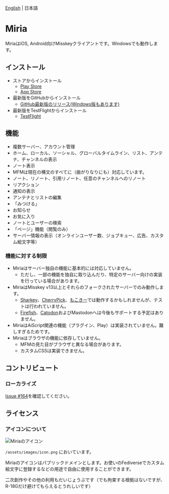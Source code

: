 [English](https://github.com/shiosyakeyakini-info/miria/blob/develop/README.md) | 日本語

# Miria

MiriaはiOS, Android向けMisskeyクライアントです。Windowsでも動作します。

## インストール

- ストアからインストール
  - [Play Store](https://play.google.com/store/apps/details?id=info.shiosyakeyakini.miria)
  - [App Store](https://apps.apple.com/jp/app/miria/id6449201469)
- 最新版をGitHubからインストール
  - [GitHub最新版のリリース(Windows版もあります)](https://github.com/shiosyakeyakini-info/miria/releases/latest)
- 最新版をTestFlightからインストール
  - [TestFlight](https://testflight.apple.com/join/X6Q7pE98)

## 機能

- 複数サーバー、アカウント管理
- ホーム、ローカル、ソーシャル、グローバルタイムライン、リスト、アンテナ、チャンネルの表示
- ノート表示
- MFMは現在の構文のすべてに（曲がりなりにも）対応しています。
- ノート、リノート、引用リノート、任意のチャンネルへのリノート
- リアクション
- 通知の表示
- アンテナとリストの編集
- 「みつける」
- お知らせ
- お気に入り
- ノートとユーザーの検索
- 「ページ」機能（閲覧のみ）
- サーバー情報の表示（オンラインユーザー数、ジョブキュー、広告、カスタム絵文字等）

### 機能に対する制限

- Miriaはサーバー独自の機能に基本的には対応していません。
  - ただし、一部の機能を独自に取り込んだり、特定のサーバー向けの実装を行っている場合があります。
- MiriaはMisskey v13以上とそれらのフォークされたサーバーでのみ動作します。
  - [Sharkey](https://joinsharkey.org/)、[CherryPick](https://github.com/kokonect-link/cherrypick)、[もこきー](https://mkkey.net/)では動作するかもしれませんが、テストは行われていません。
  - [Firefish](https://joinfirefish.org/ja/)、[Catodon](https://catodon.social/)およびMastodonへは今後もサポートする予定はありません。
- MiriaはAiScript関連の機能（プラグイン、Play）は実装されていません。難しすぎるためです。
- Miriaはブラウザの機能に依存していません。
  - MFMの見た目がブラウザと異なる場合があります。
  - カスタムCSSは実装できません。

## コントリビュート

### ローカライズ

[Issue #164](https://github.com/shiosyakeyakini-info/miria/issues/164)を確認してください。

## ライセンス

### アイコンについて

![Miriaのアイコン](/assets/images/icon.png)

`/assets/images/icon.png` においています。

Miriaのアイコンはパブリックドメインとします。お使いのFediverseでカスタム絵文字に登録するなどの用途で自由に使用することができます。

二次創作やその他の利用もだいじょうぶです（でも拘束する根拠はないですが、R-18Gだけ避けてもらえるとうれしいです）
